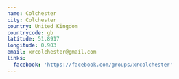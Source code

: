```yaml
---
name: Colchester
city: Colchester
country: United Kingdom
countrycode: gb
latitude: 51.8917
longitude: 0.903
email: xrcolchester@gmail.com
links:
  facebook: 'https://facebook.com/groups/xrcolchester'
---
```



